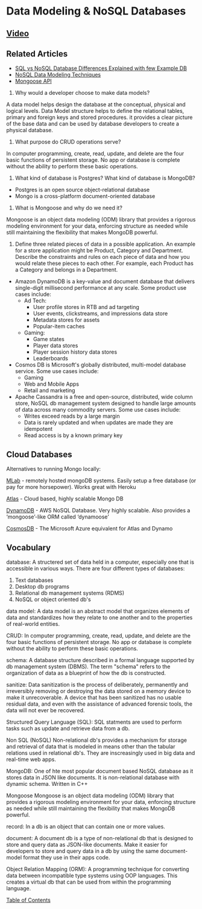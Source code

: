 # Data Modeling & NoSQL Databases

## [Video](https://www.youtube.com/watch?v=ZS_kXvOeQ5Y)

## Related Articles

- [SQL vs NoSQL Database Differences Explained with few Example DB](https://www.thegeekstuff.com/2014/01/sql-vs-nosql-db/?utm_source=tuicool)
- [NoSQL Data Modeling Techniques](https://highlyscalable.wordpress.com/2012/03/01/nosql-data-modeling-techniques/)
- [Mongoose API](https://mongoosejs.com/docs/api.html#Model)

1. Why would a developer choose to make data models?

A data model helps design the database at the conceptual, physical and logical levels. Data Model structure helps to define the relational tables, primary and foreign keys and stored procedures. it provides a clear picture of the base data and can be used by database developers to create a physical database.

1. What purpose do CRUD operations serve?

In computer programming, create, read, update, and delete are the four basic functions of persistent storage. No app or database is complete without the ability to perform these basic operations.

1. What kind of database is Postgres? What kind of database is MongoDB?

- Postgres is an open source object-relational database
- Mongo is a cross-platform document-oriented database

1. What is Mongoose and why do we need it?

Mongoose is an object data modeling (ODM) library that provides a rigorous modeling environment for your data, enforcing structure as needed while still maintaining the flexibility that makes MongoDB powerful.

1. Define three related pieces of data in a possible application. An example for a store application might be Product, Category and Department. Describe the constraints and rules on each piece of data and how you would relate these pieces to each other. For example, each Product has a Category and belongs in a Department.

- Amazon DynamoDB is a key-value and document database that delivers single-digit millisecond performance at any scale. Some product use cases include:
  - Ad Tech:
    - User profile stores in RTB and ad targeting
    - User events, clickstreams, and impressions data store
    - Metadata stores for assets
    - Popular-item caches
  - Gaming:
    - Game states
    - Player data stores
    - Player session history data stores
    - Leaderboards
- Cosmos DB is Microsoft's globally distributed, multi-model database service. Some use cases include:
  - Gaming
  - Web and Mobile Apps
  - Retail and marketing
- Apache Cassandra is a free and open-source, distributed, wide column store, NoSQL db management system designed to handle large amounts of data across many commodity servers. Some use cases include:
  - Writes exceed reads by a large margin
  - Data is rarely updated and when updates are made they are idempotent
  - Read access is by a known primary key

## Cloud Databases

Alternatives to running Mongo locally:

[MLab](https://www.mlab.com/) - remotely hosted mongoDB systems. Easily setup a free database (or pay for more horsepower). Works great with Heroku

[Atlas](https://www.mongodb.com/cloud/atlas) - Cloud based, highly scalable Mongo DB

[DynamoDB](https://aws.amazon.com/dynamodb/) - AWS NoSQL Database. Very highly scalable. Also provides a ‘mongoose’-like ORM called ‘dynamoose’

[CosmosDB](https://cosmos.azure.com/) - The Microsoft Azure equivalent for Atlas and Dynamo

## Vocabulary

database:
A structered set of data held in a computer, especially one that is accessible in various ways. There are four different types of databases:

1. Text databases
1. Desktop db programs
1. Relational db management systems (RDMS)
1. NoSQL or object oriented db's

data model:
A data model is an abstract model that organizes elements of data and standardizes how they relate to one another and to the properties of real-world entities.

CRUD:
In computer programming, create, read, update, and delete are the four basic functions of persistent storage. No app or database is complete without the ability to perform these basic operations.

schema:
A database structure described in a formal language supported by db management system (DBMS). The term "schema" refers to the organization of data as a blueprint of how the db is constructed.

sanitize:
Data sanitization is the process of deliberately, permanently and irreversibly removing or destroying the data stored on a memory device to make it unrecoverable. A device that has been sanitized has no usable residual data, and even with the assistance of advanced forensic tools, the data will not ever be recovered.

Structured Query Language (SQL):
SQL statments are used to perform tasks such as update and retrieve data from a db.

Non SQL (NoSQL)
Non-relational db's provides a mechanism for storage and retrieval of data that is modeled in means other than the tabular relations used in relational db's. They are inscreasingly used in big data and real-time web apps.

MongoDB:
One of hte most popular document based NoSQL database as it stores data in JSON like documents. It is non-relational database with dynamic schema. Written in C++

Mongoose
Mongoose is an object data modeling (ODM) library that provides a rigorous modeling environment for your data, enforcing structure as needed while still maintaining the flexibility that makes MongoDB powerful.

record:
In a db is an object that can contain one or more values.

document:
A document db is a type of non-relational db that is designed to store and query data as JSON-like documents. Make it easier for developers to store and query data in a db by using the same document-model format they use in their apps code.

Object Relation Mapping (ORM):
A programming technique for converting data between incompatible type systems using OOP languages. This creates a virtual db that can be used from within the programming language.

[Table of Contents](../README.md)
